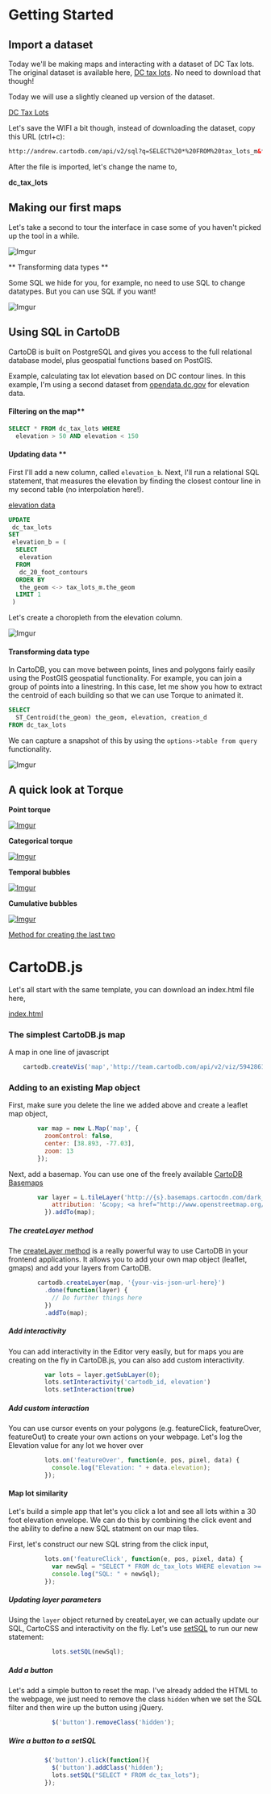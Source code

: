 # Getting Started

## Import a dataset

Today we'll be making maps and interacting with a dataset of DC Tax lots. The original dataset is available here, [DC tax lots](http://opendata.dc.gov/datasets/2a70832d0e9d448fb3775a876c9ffb00_39?geometry=-77.876%2C38.733%2C-76.374%2C39.053). No need to download that though!

Today we will use a slightly cleaned up version of the dataset.

[DC Tax Lots](https://team.cartodb.com/u/andrew/tables/tax_lots_m/public)

Let's save the WIFI a bit though, instead of downloading the dataset, copy this URL (ctrl+c):

```html
http://andrew.cartodb.com/api/v2/sql?q=SELECT%20*%20FROM%20tax_lots_m&format=geojson
```

After the file is imported, let's change the name to,

**dc_tax_lots** 

## Making our first maps

Let's take a second to tour the interface in case some of you haven't picked up the tool in a while. 

![Imgur](http://i.imgur.com/d42ItvY.png)

** Transforming data types **

Some SQL we hide for you, for example, no need to use SQL to change datatypes. But you can use SQL if you want!

![Imgur](http://i.imgur.com/0j2Fylp.png)

## Using SQL in CartoDB

CartoDB is built on PostgreSQL and gives you access to the full relational database model, plus geospatial functions based on PostGIS.

Example, calculating tax lot elevation based on DC contour lines. In this example, I'm using a second dataset from [opendata.dc.gov](
http://opendata.dc.gov/datasets/18a78a269ed04cba9e4be65ebf722c7d_4) for elevation data. 

#### Filtering on the map**

```sql
SELECT * FROM dc_tax_lots WHERE 
  elevation > 50 AND elevation < 150
```

#### Updating data ** 

First I'll add a new column, called ```elevation_b```. Next, I'll run a relational SQL statement, that measures the elevation by finding the closest contour line in my second table (no interpolation here!).

[elevation data](https://team.cartodb.com/u/andrew/tables/andrew.dc_20_foot_contours_orig/public/map)

```sql
UPDATE 
 dc_tax_lots 
SET 
 elevation_b = (
  SELECT 
   elevation 
  FROM 
   dc_20_foot_contours 
  ORDER BY 
   the_geom <-> tax_lots_m.the_geom 
  LIMIT 1
 )
```

Let's create a choropleth from the elevation column.

![Imgur](http://i.imgur.com/8nzWTeU.png)

#### Transforming data type

In CartoDB, you can move between points, lines and polygons fairly easily using the PostGIS geospatial functionality. For example, you can join a group of points into a linestring. In this case, let me show you how to extract the centroid of each building so that we can use Torque to animated it.

```sql
SELECT 
  ST_Centroid(the_geom) the_geom, elevation, creation_d 
FROM dc_tax_lots
```

We can capture a snapshot of this by using the ```options->table from query``` functionality.

![Imgur](http://i.imgur.com/UWghGc0.png)

## A quick look at Torque

**Point torque**

[![Imgur](http://i.imgur.com/YYJfvpC.png)](https://team.cartodb.com/u/andrew/viz/cf1cc3e6-3242-11e4-8036-0e230854a1cb/public_map)

**Categorical torque**

[![Imgur](http://i.imgur.com/aqlomq0.png)](https://team.cartodb.com/u/andrew/viz/508a7508-11e2-11e4-9973-0e73339ffa50/public_map)

**Temporal bubbles**

[![Imgur](http://i.imgur.com/l4l0Bzr.png)](https://team.cartodb.com/u/andrew/viz/32ff4f28-7e51-11e4-9555-0e853d047bba/public_map)

**Cumulative bubbles**

[![Imgur](http://i.imgur.com/l0uteb1.png)](http://team.cartodb.com/u/andrew/viz/a0a551a0-9b41-11e4-856f-0e853d047bba/embed_map)

[Method for creating the last two](http://gis.stackexchange.com/questions/129838/show-change-in-size-over-time/130114#130114)

# CartoDB.js

Let's all start with the same template, you can download an index.html file here,

[index.html](https://gist.github.com/andrewxhill/506238c433ff1c4edd08/download)

### The simplest CartoDB.js map

A map in one line of javascript

```js
    cartodb.createVis('map','http://team.cartodb.com/api/v2/viz/59428614-9c1f-11e4-be16-0e0c41326911/viz.json')
```

### Adding to an existing Map object

First, make sure you delete the line we added above and create a leaflet map object,

```js
        var map = new L.Map('map', {
          zoomControl: false,
          center: [38.893, -77.03],
          zoom: 13
        });
```

Next, add a basemap. You can use one of the freely available [CartoDB Basemaps](http://cartodb.com/basemaps)

```js
        var layer = L.tileLayer('http://{s}.basemaps.cartocdn.com/dark_nolabels/{z}/{x}/{y}.png',{
            attribution: '&copy; <a href="http://www.openstreetmap.org/copyright">OpenStreetMap</a> contributors, &copy; <a href="http://cartodb.com/attributions">CartoDB</a>'
          }).addTo(map);
```

##### The createLayer method

The [createLayer method](http://docs.cartodb.com/cartodb-platform/cartodb-js.html#cartodbcreatelayermap-layersource--options--callback) is a really powerful way to use CartoDB in your frontend applications. It allows you to add your own map object (leaflet, gmaps) and add your layers from CartoDB. 

```js
        cartodb.createLayer(map, '{your-vis-json-url-here}')
          .done(function(layer) {
        	// Do further things here
          })
          .addTo(map);
```

##### Add interactivity 

You can add interactivity in the Editor very easily, but for maps you are creating on the fly in CartoDB.js, you can also add custom interactivity. 

```js
          var lots = layer.getSubLayer(0);
          lots.setInteractivity('cartodb_id, elevation')
          lots.setInteraction(true)
```

##### Add custom interaction

You can use cursor events on your polygons (e.g. featureClick, featureOver, featureOut) to create your own actions on your webpage. Let's log the Elevation value for any lot we hover over

```js
          lots.on('featureOver', function(e, pos, pixel, data) {
            console.log("Elevation: " + data.elevation);
          });
```

#### Map lot similarity

Let's build a simple app that let's you click a lot and see all lots within a 30 foot elevation envelope. We can do this by combining the click event and the ability to define a new SQL statment on our map tiles.

First, let's construct our new SQL string from the click input,

```js
          lots.on('featureClick', function(e, pos, pixel, data) {
            var newSql = "SELECT * FROM dc_tax_lots WHERE elevation >= "+(data.elevation - 30)+" AND elevation <= "+(data.elevation - 30);
            console.log("SQL: " + newSql);
          });
```

##### Updating layer parameters

Using the ```layer``` object returned by createLayer, we can actually update our SQL, CartoCSS and interactivity on the fly. Let's use [setSQL](http://docs.cartodb.com/cartodb-platform/cartodb-js.html#sublayersetlayerdefinition) to run our new statement:

```js
            lots.setSQL(newSql);
```

##### Add a button

Let's add a simple button to reset the map. I've already added the HTML to the webpage, we just need to remove the class ```hidden``` when we set the SQL filter and then wire up the button using jQuery.

```js
            $('button').removeClass('hidden');
```

##### Wire a button to a setSQL 

```js
          $('button').click(function(){
            $('button').addClass('hidden');
            lots.setSQL("SELECT * FROM dc_tax_lots");
          });
```

